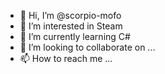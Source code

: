 - 👋 Hi, I’m @scorpio-mofo
- 👀 I’m interested in Steam
- 🌱 I’m currently learning C#
- 💞️ I’m looking to collaborate on ...
- 📫 How to reach me ...

<!---
scorpio-mofo/scorpio-mofo is a ✨ special ✨ repository because its `README.md` (this file) appears on your GitHub profile.
You can click the Preview link to take a look at your changes.
--->
